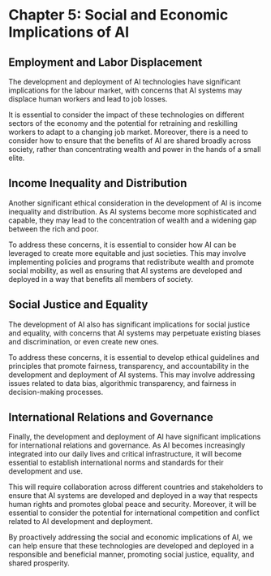 Chapter 5: Social and Economic Implications of AI
=================================================

Employment and Labor Displacement
---------------------------------

The development and deployment of AI technologies have significant implications for the labour market, with concerns that AI systems may displace human workers and lead to job losses.

It is essential to consider the impact of these technologies on different sectors of the economy and the potential for retraining and reskilling workers to adapt to a changing job market. Moreover, there is a need to consider how to ensure that the benefits of AI are shared broadly across society, rather than concentrating wealth and power in the hands of a small elite.

Income Inequality and Distribution
----------------------------------

Another significant ethical consideration in the development of AI is income inequality and distribution. As AI systems become more sophisticated and capable, they may lead to the concentration of wealth and a widening gap between the rich and poor.

To address these concerns, it is essential to consider how AI can be leveraged to create more equitable and just societies. This may involve implementing policies and programs that redistribute wealth and promote social mobility, as well as ensuring that AI systems are developed and deployed in a way that benefits all members of society.

Social Justice and Equality
---------------------------

The development of AI also has significant implications for social justice and equality, with concerns that AI systems may perpetuate existing biases and discrimination, or even create new ones.

To address these concerns, it is essential to develop ethical guidelines and principles that promote fairness, transparency, and accountability in the development and deployment of AI systems. This may involve addressing issues related to data bias, algorithmic transparency, and fairness in decision-making processes.

International Relations and Governance
--------------------------------------

Finally, the development and deployment of AI have significant implications for international relations and governance. As AI becomes increasingly integrated into our daily lives and critical infrastructure, it will become essential to establish international norms and standards for their development and use.

This will require collaboration across different countries and stakeholders to ensure that AI systems are developed and deployed in a way that respects human rights and promotes global peace and security. Moreover, it will be essential to consider the potential for international competition and conflict related to AI development and deployment.

By proactively addressing the social and economic implications of AI, we can help ensure that these technologies are developed and deployed in a responsible and beneficial manner, promoting social justice, equality, and shared prosperity.
